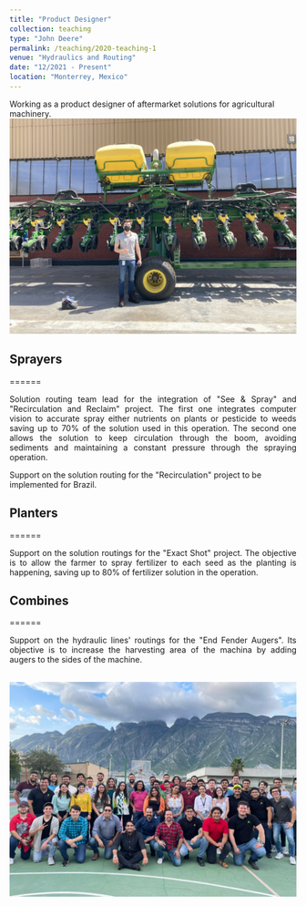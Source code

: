 ```yaml
---
title: "Product Designer"
collection: teaching
type: "John Deere"
permalink: /teaching/2020-teaching-1
venue: "Hydraulics and Routing"
date: "12/2021 - Present"
location: "Monterrey, Mexico"
---
```


Working as a product designer of aftermarket solutions for agricultural machinery. 
<br/><img src='/images/Deere.jpg'>

## Sprayers 
====== 
<p style='text-align: justify;'> 
Solution routing team lead for the integration of "See & Spray" and "Recirculation and Reclaim" project. The first one integrates computer vision to accurate spray either nutrients on plants or pesticide to weeds saving up to 70% of the solution used in this operation. The second one allows the solution to keep circulation through the boom, avoiding sediments and maintaining a constant pressure through the spraying operation.  

Support on the solution routing for the "Recirculation" project to be implemented for Brazil.  
</p>

## Planters 
====== 

<p style='text-align: justify;'> 
Support on the solution routings for the "Exact Shot" project. The objective is to allow the farmer to spray fertilizer to each seed as the planting is happening, saving up to 80% of fertilizer solution in the operation.  
</p>

## Combines 
====== 

<p style='text-align: justify;'> 
Support on the hydraulic lines' routings for the "End Fender Augers". Its objective is to increase the harvesting area of the machina by adding augers to the sides of the machine. 
</p>

<br/><img src='/images/DeereTeam.jpeg'>